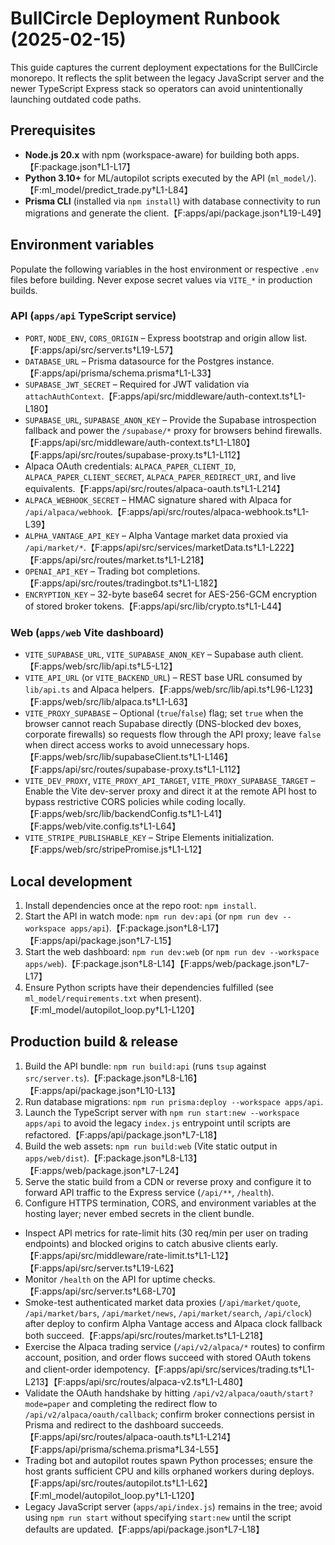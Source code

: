 # BullCircle Deployment Runbook (2025-02-15)

This guide captures the current deployment expectations for the BullCircle monorepo. It reflects the split between the legacy JavaScript server and the newer TypeScript Express stack so operators can avoid unintentionally launching outdated code paths.

## Prerequisites
- **Node.js 20.x** with npm (workspace-aware) for building both apps.【F:package.json†L1-L17】
- **Python 3.10+** for ML/autopilot scripts executed by the API (`ml_model/`).【F:ml_model/predict_trade.py†L1-L84】
- **Prisma CLI** (installed via `npm install`) with database connectivity to run migrations and generate the client.【F:apps/api/package.json†L19-L49】

## Environment variables
Populate the following variables in the host environment or respective `.env` files before building. Never expose secret values via `VITE_*` in production builds.

### API (`apps/api` TypeScript service)
- `PORT`, `NODE_ENV`, `CORS_ORIGIN` – Express bootstrap and origin allow list.【F:apps/api/src/server.ts†L19-L57】
- `DATABASE_URL` – Prisma datasource for the Postgres instance.【F:apps/api/prisma/schema.prisma†L1-L33】
- `SUPABASE_JWT_SECRET` – Required for JWT validation via `attachAuthContext`.【F:apps/api/src/middleware/auth-context.ts†L1-L180】
- `SUPABASE_URL`, `SUPABASE_ANON_KEY` – Provide the Supabase introspection fallback and power the `/supabase/*` proxy for browsers behind firewalls.【F:apps/api/src/middleware/auth-context.ts†L1-L180】【F:apps/api/src/routes/supabase-proxy.ts†L1-L112】
- Alpaca OAuth credentials: `ALPACA_PAPER_CLIENT_ID`, `ALPACA_PAPER_CLIENT_SECRET`, `ALPACA_PAPER_REDIRECT_URI`, and live equivalents.【F:apps/api/src/routes/alpaca-oauth.ts†L1-L214】
- `ALPACA_WEBHOOK_SECRET` – HMAC signature shared with Alpaca for `/api/alpaca/webhook`.【F:apps/api/src/routes/alpaca-webhook.ts†L1-L39】
- `ALPHA_VANTAGE_API_KEY` – Alpha Vantage market data proxied via `/api/market/*`.【F:apps/api/src/services/marketData.ts†L1-L222】【F:apps/api/src/routes/market.ts†L1-L218】
- `OPENAI_API_KEY` – Trading bot completions.【F:apps/api/src/routes/tradingbot.ts†L1-L182】
- `ENCRYPTION_KEY` – 32-byte base64 secret for AES-256-GCM encryption of stored broker tokens.【F:apps/api/src/lib/crypto.ts†L1-L44】

### Web (`apps/web` Vite dashboard)
- `VITE_SUPABASE_URL`, `VITE_SUPABASE_ANON_KEY` – Supabase auth client.【F:apps/web/src/lib/api.ts†L5-L12】
- `VITE_API_URL` (or `VITE_BACKEND_URL`) – REST base URL consumed by `lib/api.ts` and Alpaca helpers.【F:apps/web/src/lib/api.ts†L96-L123】【F:apps/web/src/lib/alpaca.ts†L1-L63】
- `VITE_PROXY_SUPABASE` – Optional (`true`/`false`) flag; set `true` when the browser cannot reach Supabase directly (DNS-blocked dev boxes, corporate firewalls) so requests flow through the API proxy; leave `false` when direct access works to avoid unnecessary hops.【F:apps/web/src/lib/supabaseClient.ts†L1-L146】【F:apps/api/src/routes/supabase-proxy.ts†L1-L112】
- `VITE_DEV_PROXY`, `VITE_PROXY_API_TARGET`, `VITE_PROXY_SUPABASE_TARGET` – Enable the Vite dev-server proxy and direct it at the remote API host to bypass restrictive CORS policies while coding locally.【F:apps/web/src/lib/backendConfig.ts†L1-L41】【F:apps/web/vite.config.ts†L1-L64】
- `VITE_STRIPE_PUBLISHABLE_KEY` – Stripe Elements initialization.【F:apps/web/src/stripePromise.js†L1-L12】

## Local development
1. Install dependencies once at the repo root: `npm install`.
2. Start the API in watch mode: `npm run dev:api` (or `npm run dev --workspace apps/api`).【F:package.json†L8-L17】【F:apps/api/package.json†L7-L15】
3. Start the web dashboard: `npm run dev:web` (or `npm run dev --workspace apps/web`).【F:package.json†L8-L14】【F:apps/web/package.json†L7-L17】
4. Ensure Python scripts have their dependencies fulfilled (see `ml_model/requirements.txt` when present).【F:ml_model/autopilot_loop.py†L1-L120】

## Production build & release
1. Build the API bundle: `npm run build:api` (runs `tsup` against `src/server.ts`).【F:package.json†L8-L16】【F:apps/api/package.json†L10-L13】
2. Run database migrations: `npm run prisma:deploy --workspace apps/api`.
3. Launch the TypeScript server with `npm run start:new --workspace apps/api` to avoid the legacy `index.js` entrypoint until scripts are refactored.【F:apps/api/package.json†L7-L18】
4. Build the web assets: `npm run build:web` (Vite static output in `apps/web/dist`).【F:package.json†L8-L13】【F:apps/web/package.json†L7-L24】
5. Serve the static build from a CDN or reverse proxy and configure it to forward API traffic to the Express service (`/api/**`, `/health`).
6. Configure HTTPS termination, CORS, and environment variables at the hosting layer; never embed secrets in the client bundle.

- Inspect API metrics for rate-limit hits (30 req/min per user on trading endpoints) and blocked origins to catch abusive clients early.【F:apps/api/src/middleware/rate-limit.ts†L1-L12】【F:apps/api/src/server.ts†L19-L62】
- Monitor `/health` on the API for uptime checks.【F:apps/api/src/server.ts†L68-L70】
- Smoke-test authenticated market data proxies (`/api/market/quote`, `/api/market/bars`, `/api/market/news`, `/api/market/search`, `/api/clock`) after deploy to confirm Alpha Vantage access and Alpaca clock fallback both succeed.【F:apps/api/src/routes/market.ts†L1-L218】
- Exercise the Alpaca trading service (`/api/v2/alpaca/*` routes) to confirm account, position, and order flows succeed with stored OAuth tokens and client-order idempotency.【F:apps/api/src/services/trading.ts†L1-L213】【F:apps/api/src/routes/alpaca-v2.ts†L1-L480】
- Validate the OAuth handshake by hitting `/api/v2/alpaca/oauth/start?mode=paper` and completing the redirect flow to `/api/v2/alpaca/oauth/callback`; confirm broker connections persist in Prisma and redirect to the dashboard succeeds.【F:apps/api/src/routes/alpaca-oauth.ts†L1-L214】【F:apps/api/prisma/schema.prisma†L34-L55】
- Trading bot and autopilot routes spawn Python processes; ensure the host grants sufficient CPU and kills orphaned workers during deploys.【F:apps/api/src/routes/autopilot.ts†L1-L62】【F:ml_model/autopilot_loop.py†L1-L120】
- Legacy JavaScript server (`apps/api/index.js`) remains in the tree; avoid using `npm run start` without specifying `start:new` until the script defaults are updated.【F:apps/api/package.json†L7-L18】
